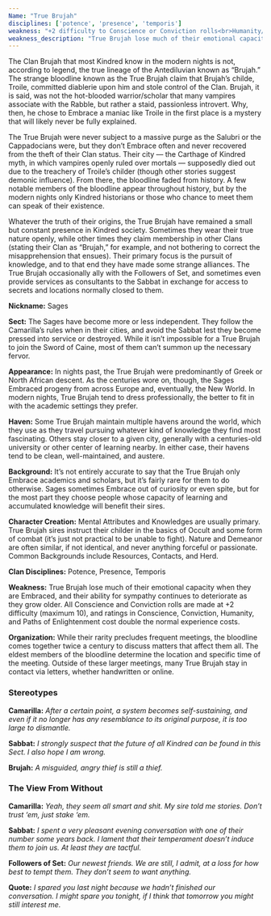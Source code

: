 ```yaml
---
Name: "True Brujah"
disciplines: ['potence', 'presence', 'temporis']
weakness: "+2 difficulty to Conscience or Conviction rolls<br>Humanity/Path and Conscience/Conviction cost double"
weakness_description: "True Brujah lose much of their emotional capacity when they are Embraced, and their ability for sympathy continues to deteriorate as they grow older. All Conscience and Conviction rolls are made at +2 difficulty (maximum 10), and ratings in Conscience, Conviction, Humanity, and Paths of Enlightenment cost double the normal experience costs."
---
```


<p>The Clan Brujah that most Kindred know in the modern nights is not, according to legend, the true lineage of the Antediluvian known as “Brujah.” The strange bloodline known as the True Brujah claim that Brujah’s childe, Troile, committed diablerie upon him and stole control of the Clan. Brujah, it is said, was not the hot-blooded warrior/scholar that many vampires associate with the Rabble, but rather a staid, passionless introvert. Why, then, he chose to Embrace a maniac like Troile in the first place is a mystery that will likely never be fully explained.</p><p>The True Brujah were never subject to a massive purge as the Salubri or the Cappadocians were, but they don’t Embrace often and never recovered from the theft of their Clan status. Their city — the Carthage of Kindred myth, in which vampires openly ruled over mortals — supposedly died out due to the treachery of Troile’s childer (though other stories suggest demonic influence). From there, the bloodline faded from history. A few notable members of the bloodline appear throughout history, but by the modern nights only Kindred historians or those who chance to meet them can speak of their existence.</p><p>Whatever the truth of their origins, the True Brujah have remained a small but constant presence in Kindred society. Sometimes they wear their true nature openly, while other times they claim membership in other Clans (stating their Clan as “Brujah,” for example, and not bothering to correct the misapprehension that ensues). Their primary focus is the pursuit of knowledge, and to that end they have made some strange alliances. The True Brujah occasionally ally with the Followers of Set, and sometimes even provide services as consultants to the Sabbat in exchange for access to secrets and locations normally closed to them.</p><p><b>Nickname:</b> Sages</p><p><b>Sect:</b> The Sages have become more or less independent. They follow the Camarilla’s rules when in their cities, and avoid the Sabbat lest they become pressed into service or destroyed. While it isn’t impossible for a True Brujah to join the Sword of Caine, most of them can’t summon up the necessary fervor.</p><p><b>Appearance:</b> In nights past, the True Brujah were predominantly of Greek or North African descent. As the centuries wore on, though, the Sages Embraced progeny from across Europe and, eventually, the New World. In modern nights, True Brujah tend to dress professionally, the better to fit in with the academic settings they prefer.</p><p><b>Haven:</b> Some True Brujah maintain multiple havens around the world, which they use as they travel pursuing whatever kind of knowledge they find most fascinating. Others stay closer to a given city, generally with a centuries-old university or other center of learning nearby. In either case, their havens tend to be clean, well-maintained, and austere.</p><p><b>Background:</b> It’s not entirely accurate to say that the True Brujah only Embrace academics and scholars, but it’s fairly rare for them to do otherwise. Sages sometimes Embrace out of curiosity or even spite, but for the most part they choose people whose capacity of learning and accumulated knowledge will benefit their sires.</p><p><b>Character Creation:</b> Mental Attributes and Knowledges are usually primary. True Brujah sires instruct their childer in the basics of Occult and some form of combat (it’s just not practical to be unable to fight). Nature and Demeanor are often similar, if not identical, and never anything forceful or passionate. Common Backgrounds include Resources, Contacts, and Herd.</p><p><b>Clan Disciplines:</b> Potence, Presence, Temporis</p><p><b>Weakness:</b> True Brujah lose much of their emotional capacity when they are Embraced, and their ability for sympathy continues to deteriorate as they grow older. All Conscience and Conviction rolls are made at +2 difficulty (maximum 10), and ratings in Conscience, Conviction, Humanity, and Paths of Enlightenment cost double the normal experience costs.</p><p><b>Organization:</b> While their rarity precludes frequent meetings, the bloodline comes together twice a century to discuss matters that affect them all. The eldest members of the bloodline determine the location and specific time of the meeting. Outside of these larger meetings, many True Brujah stay in contact via letters, whether handwritten or online.</p><div class=ttlStereo><h3>Stereotypes</h3><p><b>Camarilla:</b> <i>After a certain point, a system becomes self-sustaining, and even if it no longer has any resemblance to its original purpose, it is too large to dismantle.</i></p><p><b>Sabbat:</b> <i>I strongly suspect that the future of all Kindred can be found in this Sect. I also hope I am wrong.</i></p><p><b>Brujah:</b> <i>A misguided, angry thief is still a thief.</i></p></div><div class=ttlStereo><h3>The View From Without</h3><p><b>Camarilla:</b> <i>Yeah, they seem all smart and shit. My sire told me stories. Don’t trust ‘em, just stake ‘em.</i></p><p><b>Sabbat:</b> <i>I spent a very pleasant evening conversation with one of their number some years back. I lament that their temperament doesn’t induce them to join us. At least they are tactful.</i></p><p><b>Followers of Set:</b> <i>Our newest friends. We are still, I admit, at a loss for how best to tempt them. They don’t seem to want anything.</i></p></div><p class=ttlQuote><b>Quote:</b> <i>I spared you last night because we hadn’t finished our conversation. I might spare you tonight, if I think that tomorrow you might still interest me.</i></p>